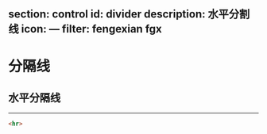 ﻿section: control
id: divider
description: 水平分割线
icon: —
filter: fengexian fgx
---

# 分隔线

## 水平分隔线

<div class="example">
  <hr>
</div>

```html
<hr>
```

